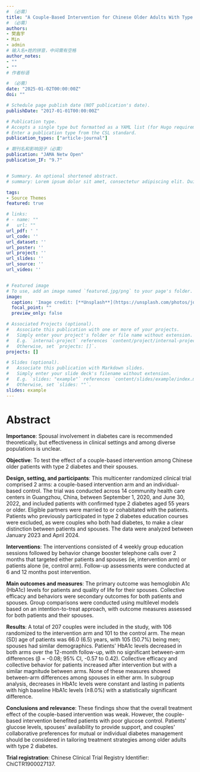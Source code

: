 ```yaml
---
# （必需）
title: "A Couple-Based Intervention for Chinese Older Adults With Type 2 Diabetes: A Randomized Clinical Trial"
# （必需）
authors:
- 樊鑫宇
- Min
- admin
# 输入名+姓的拼音，中间需有空格
author_notes:
- ""
- ""
# 作者标语

# （必需）
date: "2025-01-02T00:00:00Z"
doi: ""

# Schedule page publish date (NOT publication's date).
publishDate: "2017-01-01T00:00:00Z"

# Publication type.
# Accepts a single type but formatted as a YAML list (for Hugo requirements).
# Enter a publication type from the CSL standard.
publication_types: ["article-journal"]

# 期刊名和影响因子（必需）
publication: "JAMA Netw Open"
publication_IF: "9.7"


# Summary. An optional shortened abstract.
# summary: Lorem ipsum dolor sit amet, consectetur adipiscing elit. Duis posuere tellus ac convallis placerat. Proin tincidunt magna sed ex sollicitudin condimentum.

tags:
- Source Themes
featured: true

# links:
# - name: ""
#   url: ""
url_pdf: ' '
url_code: ''
url_dataset: ''
url_poster: ''
url_project: ''
url_slides: ''
url_source: ''
url_video: ''


# Featured image
# To use, add an image named `featured.jpg/png` to your page's folder. 
image:
  caption: 'Image credit: [**Unsplash**](https://unsplash.com/photos/jdD8gXaTZsc)'
  focal_point: ""
  preview_only: false

# Associated Projects (optional).
#   Associate this publication with one or more of your projects.
#   Simply enter your project's folder or file name without extension.
#   E.g. `internal-project` references `content/project/internal-project/index.md`.
#   Otherwise, set `projects: []`.
projects: []

# Slides (optional).
#   Associate this publication with Markdown slides.
#   Simply enter your slide deck's filename without extension.
#   E.g. `slides: "example"` references `content/slides/example/index.md`.
#   Otherwise, set `slides: ""`.
slides: example
---
```


# **Abstract**
**Importance**: Spousal involvement in diabetes care is recommended theoretically, but effectiveness in clinical settings and among diverse populations is unclear.

**Objective**: To test the effect of a couple-based intervention among Chinese older patients with type 2 diabetes and their spouses.

**Design, setting, and participants**: This multicenter randomized clinical trial comprised 2 arms: a couple-based intervention arm and an individual-based control. The trial was conducted across 14 community health care centers in Guangzhou, China, between September 1, 2020, and June 30, 2022, and included patients with confirmed type 2 diabetes aged 55 years or older. Eligible partners were married to or cohabitated with the patients. Patients who previously participated in type 2 diabetes education courses were excluded, as were couples who both had diabetes, to make a clear distinction between patients and spouses. The data were analyzed between January 2023 and April 2024.

**Interventions**: The interventions consisted of 4 weekly group education sessions followed by behavior change booster telephone calls over 2 months that targeted either patients and spouses (ie, intervention arm) or patients alone (ie, control arm). Follow-up assessments were conducted at 6 and 12 months post intervention.

**Main outcomes and measures**: The primary outcome was hemoglobin A1c (HbA1c) levels for patients and quality of life for their spouses. Collective efficacy and behaviors were secondary outcomes for both patients and spouses. Group comparisons were conducted using multilevel models based on an intention-to-treat approach, with outcome measures assessed for both patients and their spouses.

**Results**: A total of 207 couples were included in the study, with 106 randomized to the intervention arm and 101 to the control arm. The mean (SD) age of patients was 66.0 (6.5) years, with 105 (50.7%) being men; spouses had similar demographics. Patients' HbA1c levels decreased in both arms over the 12-month follow-up, with no significant between-arm differences (β = -0.08; 95% CI, -0.57 to 0.42). Collective efficacy and collective behavior for patients increased after intervention but with a similar magnitude between arms. None of these measures showed between-arm differences among spouses in either arm. In subgroup analysis, decreases in HbA1c levels were constant and lasting in patients with high baseline HbA1c levels (≥8.0%) with a statistically significant difference.

**Conclusions and relevance**: These findings show that the overall treatment effect of the couple-based intervention was weak. However, the couple-based intervention benefited patients with poor glucose control. Patients' glucose levels, spouses' availability to provide support, and couples' collaborative preferences for mutual or individual diabetes management should be considered in tailoring treatment strategies among older adults with type 2 diabetes.

**Trial registration**: Chinese Clinical Trial Registry Identifier: ChiCTR1900027137.
